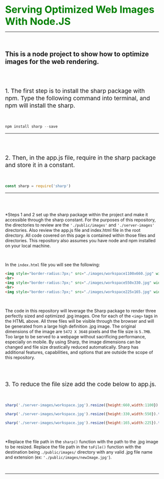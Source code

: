 
<div style="color:green; font-weight:bold; font-size:2rem;">Serving Optimized Web Images With Node.JS</div>
<hr/>
<br />

## This is a node project to show how to optimize images for the web rendering. 
<br />

<br />
<p style="font-size:1.2rem;">1. The first step is to install the sharp package with npm. Type the following command into terminal, and npm will install the sharp.</p>
<br />

```js
npm install sharp --save
```
<hr />
<br/>
<br />


<p style="font-size:1.2rem;">2. Then, in the app.js file, require in the sharp package and store it in a constant.</p>
<br />

```js
const sharp = require('sharp')
```
<hr />
<br />
<br />

*Steps 1 and 2 set up the sharp package within the project and make it accessible through the sharp constant. For the purposes of this repository, the directories to review are  the `'./public/images'` and `'./server-images'` directories. Also review the app.js file and index.html file in the root directory. All code covered on this page is contained within those files and directories. This repository also assumes you have node and npm installed on your local machine.

<br />

In the `index.html` file you will see the following:

```html
<img style="border-radius:7px;" src="./images/workspace1100x660.jpg" width="1100" height="660" alt="largest and most bestest">
<br>
<img style="border-radius:7px;" src="./images/workspace550x330.jpg" width="550" height="330" alt="test image content is irrelevant">
<br>
<img style="border-radius:7px;" src="./images/workspace225x165.jpg" width=225" height="165" alt="test image 2 content is irrelevant">
```
<br/>

The code in this repository will leverage the Sharp package to render three perfectly sized and optimized .jpg images. One for each of the `<img>` tags in the HTML above. All three files will be visible through the browser and will be generated from a large high definition .jpg image. The original dimensions of the image are `5472 X 3648` pixels and the file size is `5.7MB`. Too large to be served to a webpage without sacrificing performance, especially on mobile. By using Sharp, the image dimensions can be changed and file size drastically reduced automatically. Sharp has additional features, capabilities, and options that are outside the scope of this repository.

<br />
<br />

<p style="font-size:1.2rem;">3. To reduce the file size add the code below to app.js.</p>
<br />

```js
sharp('./server-images/workspace.jpg').resize({height:660,width:1100}).toFile('./public/images/workspace1100x660.jpg');

sharp('./server-images/workspace.jpg').resize({height:330,width:550}).toFile('./public/images/workspace550x330.jpg');

sharp('./server-images/workspace.jpg').resize({height:165,width:225}).toFile('./public/images/workspace225x165.jpg');
```
<br />

*Replace the file path in the `sharp()` function with the path to the .jpg image to be resized. Replace the file path in the `toFile()` function with the destination being `./public/images/` directory with any valid .jpg file name and extension (ex: `'./public/images/newImage.jpg'`). 

<br />
<hr />
